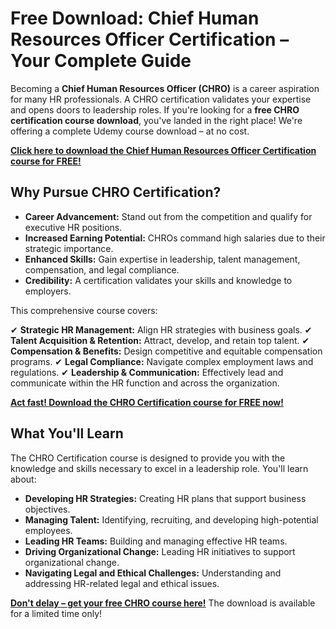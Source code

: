 # Free Download: Chief Human Resources Officer Certification – Your Complete Guide

Becoming a **Chief Human Resources Officer (CHRO)** is a career aspiration for many HR professionals. A CHRO certification validates your expertise and opens doors to leadership roles. If you're looking for a **free CHRO certification course download**, you've landed in the right place! We're offering a complete Udemy course download – at no cost.

[**Click here to download the Chief Human Resources Officer Certification course for FREE!**](https://udemywork.com/chief-human-resources-officer-certification)

## Why Pursue CHRO Certification?

- **Career Advancement:** Stand out from the competition and qualify for executive HR positions.
- **Increased Earning Potential:** CHROs command high salaries due to their strategic importance.
- **Enhanced Skills:** Gain expertise in leadership, talent management, compensation, and legal compliance.
- **Credibility:** A certification validates your skills and knowledge to employers.

This comprehensive course covers:

✔ **Strategic HR Management:** Align HR strategies with business goals.
✔ **Talent Acquisition & Retention:** Attract, develop, and retain top talent.
✔ **Compensation & Benefits:** Design competitive and equitable compensation programs.
✔ **Legal Compliance:** Navigate complex employment laws and regulations.
✔ **Leadership & Communication:** Effectively lead and communicate within the HR function and across the organization.

[**Act fast! Download the CHRO Certification course for FREE now!**](https://udemywork.com/chief-human-resources-officer-certification)

## What You'll Learn

The CHRO Certification course is designed to provide you with the knowledge and skills necessary to excel in a leadership role. You'll learn about:

*   **Developing HR Strategies:** Creating HR plans that support business objectives.
*   **Managing Talent:** Identifying, recruiting, and developing high-potential employees.
*   **Leading HR Teams:** Building and managing effective HR teams.
*   **Driving Organizational Change:** Leading HR initiatives to support organizational change.
*   **Navigating Legal and Ethical Challenges:** Understanding and addressing HR-related legal and ethical issues.

[**Don't delay – get your free CHRO course here!**](https://udemywork.com/chief-human-resources-officer-certification) The download is available for a limited time only!
